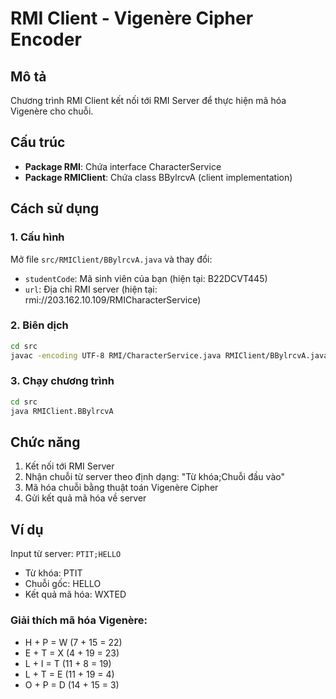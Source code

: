 # RMI Client - Vigenère Cipher Encoder

## Mô tả
Chương trình RMI Client kết nối tới RMI Server để thực hiện mã hóa Vigenère cho chuỗi.

## Cấu trúc
- **Package RMI**: Chứa interface CharacterService
- **Package RMIClient**: Chứa class BBylrcvA (client implementation)

## Cách sử dụng

### 1. Cấu hình
Mở file `src/RMIClient/BBylrcvA.java` và thay đổi:
- `studentCode`: Mã sinh viên của bạn (hiện tại: B22DCVT445)
- `url`: Địa chỉ RMI server (hiện tại: rmi://203.162.10.109/RMICharacterService)

### 2. Biên dịch
```bash
cd src
javac -encoding UTF-8 RMI/CharacterService.java RMIClient/BBylrcvA.java
```

### 3. Chạy chương trình
```bash
cd src
java RMIClient.BBylrcvA
```

## Chức năng
1. Kết nối tới RMI Server
2. Nhận chuỗi từ server theo định dạng: "Từ khóa;Chuỗi đầu vào"
3. Mã hóa chuỗi bằng thuật toán Vigenère Cipher
4. Gửi kết quả mã hóa về server

## Ví dụ
Input từ server: `PTIT;HELLO`
- Từ khóa: PTIT
- Chuỗi gốc: HELLO
- Kết quả mã hóa: WXTED

### Giải thích mã hóa Vigenère:
- H + P = W (7 + 15 = 22)
- E + T = X (4 + 19 = 23)
- L + I = T (11 + 8 = 19)
- L + T = E (11 + 19 = 4)
- O + P = D (14 + 15 = 3)
